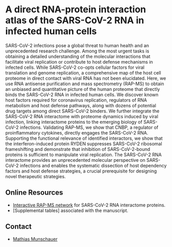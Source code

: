 # A direct RNA-protein interaction atlas of the SARS-CoV-2 RNA in infected human cells

SARS-CoV-2 infections pose a global threat to human health and an unprecedented research challenge. Among the most urgent tasks is obtaining a detailed understanding of the molecular interactions that facilitate viral replication or contribute to host defense mechanisms in infected cells. While SARS-CoV-2 co-opts cellular factors for viral translation and genome replication, a comprehensive map of the host cell proteome in direct contact with viral RNA has not been elucidated. Here, we use RNA antisense purification and mass spectrometry (RAP-MS) to obtain an unbiased and quantitative picture of the human proteome that directly binds the SARS-CoV-2 RNA in infected human cells. We discover known host factors required for coronavirus replication, regulators of RNA metabolism and host defense pathways, along with dozens of potential drug targets among direct SARS-CoV-2 binders. We further integrate the SARS-CoV-2 RNA interactome with proteome dynamics induced by viral infection, linking interactome proteins to the emerging biology of SARS-CoV-2 infections. Validating RAP-MS, we show that CNBP, a regulator of proinflammatory cytokines, directly engages the SARS-CoV-2 RNA. Supporting the functional relevance of identified interactors, we show that the interferon-induced protein RYDEN suppresses SARS-CoV-2 ribosomal frameshifting and demonstrate that inhibition of SARS-CoV-2-bound proteins is sufficient to manipulate viral replication. The SARS-CoV-2 RNA interactome provides an unprecedented molecular perspective on SARS-CoV-2 infections and enables the systematic dissection of host dependency factors and host defense strategies, a crucial prerequisite for designing novel therapeutic strategies.

## Online Resources

- [Interactive RAP-MS network](code/interactive_rapms20.html) for SARS-CoV-2 RNA interactome proteins.
- [Supplemental tables] associated with the manuscript.

## Contact

- [Mathias Munschauer](mailto:mathias.munschauer@helmholtz-hiri.de)

<br><br>

